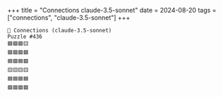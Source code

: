 +++
title = "Connections claude-3.5-sonnet"
date = 2024-08-20
tags = ["connections", "claude-3.5-sonnet"]
+++

```text
🤖 Connections (claude-3.5-sonnet) 
Puzzle #436
🟩🟩🟩🟨
🟩🟩🟩🟩
🟦🟪🟦🟪
🟨🟨🟨🟨
🟦🟦🟦🟦
🟪🟪🟪🟪
```
